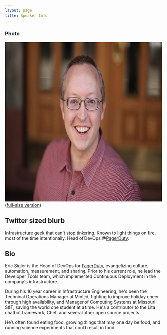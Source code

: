 ```yaml
---
layout: page
title: Speaker Info
---
```


### Photo

<a href="/photos/me_fullsize.jpg"><img src="/photos/me_small.jpg" width="768" height="512" /></a>
(<a href="/photos/me_fullsize.jpg">full-size version</a>)

## Twitter sized blurb

Infrastructure geek that can't stop tinkering. Known to light things on fire, most of the time intentionally. Head of DevOps @<a href="https://pagerduty.com">PagerDuty</a>.

## Bio

Eric Sigler is the Head of DevOps for <a href="https://pagerduty.com">PagerDuty</a>, evangelizing culture, automation, measurement, and sharing.  Prior to his current role, he lead the Developer Tools team, which implemented Continuous Deployment in the company's infrastructure.

During his 16 year career in Infrastructure Engineering, he's been the Technical Operations Manager at Minted, fighting to improve holiday cheer through high availability, and Manager of Computing Systems at Missouri S&T, saving the world one student at a time.  He's a contributor to the Lita chatbot framework, Chef, and several other open source projects.

He’s often found eating food, growing things that may one day be food, and running science experiments that could result in food.

